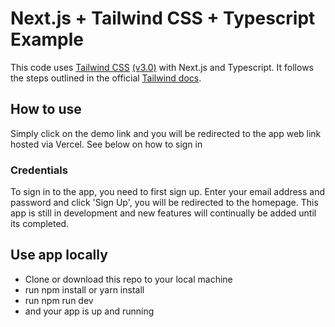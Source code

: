 # Next.js + Tailwind CSS + Typescript Example

This code uses [Tailwind CSS](https://tailwindcss.com/) [(v3.0)](https://tailwindcss.com/blog/tailwindcss-v3) with Next.js and Typescript. It follows the steps outlined in the official [Tailwind docs](https://tailwindcss.com/docs/guides/nextjs).

## How to use
Simply click on the demo link and you will be redirected to the app web link hosted via Vercel. See below on how to sign in

### Credentials
To sign in to the app, you need to first sign up. Enter your email address and password and click 'Sign Up', you will be redirected to the homepage.
This app is still in development and new features will continually be added until its completed.

## Use app locally 
- Clone or download this repo to your local machine
- run npm install or yarn install
- run npm run dev
- and your app is up and running

